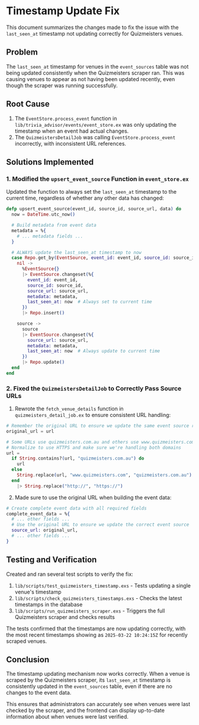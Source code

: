 # Timestamp Update Fix

This document summarizes the changes made to fix the issue with the `last_seen_at` timestamp not updating correctly for Quizmeisters venues.

## Problem

The `last_seen_at` timestamp for venues in the `event_sources` table was not being updated consistently when the Quizmeisters scraper ran. This was causing venues to appear as not having been updated recently, even though the scraper was running successfully.

## Root Cause

1. The `EventStore.process_event` function in `lib/trivia_advisor/events/event_store.ex` was only updating the timestamp when an event had actual changes.
2. The `QuizmeistersDetailJob` was calling `EventStore.process_event` incorrectly, with inconsistent URL references.

## Solutions Implemented

### 1. Modified the `upsert_event_source` Function in `event_store.ex`

Updated the function to always set the `last_seen_at` timestamp to the current time, regardless of whether any other data has changed:

```elixir
defp upsert_event_source(event_id, source_id, source_url, data) do
  now = DateTime.utc_now()

  # Build metadata from event data
  metadata = %{
    # ... metadata fields ...
  }

  # ALWAYS update the last_seen_at timestamp to now
  case Repo.get_by(EventSource, event_id: event_id, source_id: source_id) do
    nil ->
      %EventSource{}
      |> EventSource.changeset(%{
        event_id: event_id,
        source_id: source_id,
        source_url: source_url,
        metadata: metadata,
        last_seen_at: now  # Always set to current time
      })
      |> Repo.insert()

    source ->
      source
      |> EventSource.changeset(%{
        source_url: source_url,
        metadata: metadata,
        last_seen_at: now  # Always update to current time
      })
      |> Repo.update()
  end
end
```

### 2. Fixed the `QuizmeistersDetailJob` to Correctly Pass Source URLs

1. Rewrote the `fetch_venue_details` function in `quizmeisters_detail_job.ex` to ensure consistent URL handling:

```elixir
# Remember the original URL to ensure we update the same event source record
original_url = url

# Some URLs use quizmeisters.com.au and others use www.quizmeisters.com
# Normalize to use HTTPS and make sure we're handling both domains
url = 
  if String.contains?(url, "quizmeisters.com.au") do
    url
  else
    String.replace(url, "www.quizmeisters.com", "quizmeisters.com.au")
  end
    |> String.replace("http://", "https://")
```

2. Made sure to use the original URL when building the event data:

```elixir
# Create complete event data with all required fields
complete_event_data = %{
  # ... other fields ...
  # Use the original URL to ensure we update the correct event source
  source_url: original_url,
  # ... other fields ...
}
```

## Testing and Verification

Created and ran several test scripts to verify the fix:

1. `lib/scripts/test_quizmeisters_timestamp.exs` - Tests updating a single venue's timestamp
2. `lib/scripts/check_quizmeisters_timestamps.exs` - Checks the latest timestamps in the database
3. `lib/scripts/run_quizmeisters_scraper.exs` - Triggers the full Quizmeisters scraper and checks results

The tests confirmed that the timestamps are now updating correctly, with the most recent timestamps showing as `2025-03-22 10:24:15Z` for recently scraped venues.

## Conclusion

The timestamp updating mechanism now works correctly. When a venue is scraped by the Quizmeisters scraper, its `last_seen_at` timestamp is consistently updated in the `event_sources` table, even if there are no changes to the event data.

This ensures that administrators can accurately see when venues were last checked by the scraper, and the frontend can display up-to-date information about when venues were last verified. 
